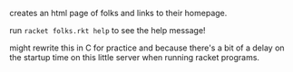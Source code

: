 creates an html page of folks and links to their homepage.

run `racket folks.rkt help` to see the help message!

might rewrite this in C for practice and because there's a bit of a delay on the
startup time on this little server when running racket programs.
